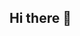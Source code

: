 ## Hi there 👋

<!--
**Shreyansh9016/Shreyansh9016** is a ✨ _special_ ✨ repository because its `README.md` (this file) appears on your GitHub profile.

Here are some ideas to get you started:

- 🔭 I’m currently working on ...<h1 align="center">Hi there, I'm Shreyansh Singh! 👋</h1>

<p align="center">
  <img src="https://readme-typing-svg.demolab.com?font=Fira+Code&weight=600&size=22&pause=1000&color=00C2CB&center=true&vCenter=true&width=600&lines=AI+%7C+ML+%7C+App+Developer;Hackathon+Enthusiast+%7C+Tech+Explorer;Kotlin+%7C+Firebase+%7C+AI+APIs+%7C+Jetpack+Compose;Passionate+About+Innovation+%F0%9F%9A%80" alt="Typing SVG" />
</p>

---

## 🔥 About Me
- 🚀 I’m currently working on AI-powered **chatbots**, **news aggregators**, and **social media** apps.
- 🔭 Building **ServiceSphere**, an e-commerce platform connecting users to service providers.
- 🎵 Exploring **Bluetooth music sync** and **public transport navigation** apps.
- 💡 Passionate about **Jetpack Compose**, **Firebase**, and **Gemini AI API**.
- 🎨 Created an **AR interactive poster** using **Unity**.
- 🏆 Selected for **Hack the Hills** Hackathon at **IIIT Una**.
- 📫 Reach me at **[shreyansh.singh@example.com](mailto:shreyansh.singh@example.com)**.

---

## 🛠 Tech Stack
### **Languages & Frameworks**
![Kotlin](https://img.shields.io/badge/Kotlin-0095D5?style=for-the-badge&logo=kotlin&logoColor=white)
![Jetpack Compose](https://img.shields.io/badge/Jetpack%20Compose-4285F4?style=for-the-badge&logo=jetpackcompose&logoColor=white)
![React](https://img.shields.io/badge/React-20232A?style=for-the-badge&logo=react&logoColor=61DAFB)
![Firebase](https://img.shields.io/badge/Firebase-FFCA28?style=for-the-badge&logo=firebase&logoColor=white)
![Node.js](https://img.shields.io/badge/Node.js-43853D?style=for-the-badge&logo=node.js&logoColor=white)
![Unity](https://img.shields.io/badge/Unity-100000?style=for-the-badge&logo=unity&logoColor=white)

### **Tools & Services**
![Gemini AI](https://img.shields.io/badge/Gemini%20AI-4285F4?style=for-the-badge&logo=google&logoColor=white)
![Botpress](https://img.shields.io/badge/Botpress-0A0A0A?style=for-the-badge&logo=botpress&logoColor=white)
![Deezer API](https://img.shields.io/badge/Deezer-FF0000?style=for-the-badge&logo=deezer&logoColor=white)
![GitHub](https://img.shields.io/badge/GitHub-181717?style=for-the-badge&logo=github&logoColor=white)

---

## 📈 GitHub Stats
<p align="center">
  <img width="48%" src="https://github-readme-stats.vercel.app/api?username=shreyansh-singh&show_icons=true&theme=radical" />
  <img width="48%" src="https://github-readme-streak-stats.herokuapp.com/?user=shreyansh-singh&theme=radical" />
</p>

---

## 📫 Connect with Me
<p align="left">
  <a href="https://www.linkedin.com/in/shreyansh-singh" target="_blank"><img alt="LinkedIn" src="https://img.shields.io/badge/LinkedIn-Shreyansh%20Singh-blue?style=for-the-badge&logo=linkedin"></a>
  <a href="https://github.com/shreyansh-singh" target="_blank"><img alt="GitHub" src="https://img.shields.io/badge/GitHub-shreyansh--singh-black?style=for-the-badge&logo=github"></a>
  <a href="mailto:shreyansh.singh@example.com"><img alt="Email" src="https://img.shields.io/badge/Email-shreyansh.singh@example.com-red?style=for-the-badge&logo=gmail"></a>
</p>

---

💡 *“Code, Create, Innovate, Repeat!”* 🚀

- 🌱 I’m currently learning ...
- 👯 I’m looking to collaborate on ...
- 🤔 I’m looking for help with ...
- 💬 Ask me about ...
- 📫 How to reach me: ...
- 😄 Pronouns: ...
- ⚡ Fun fact: ...
-->
